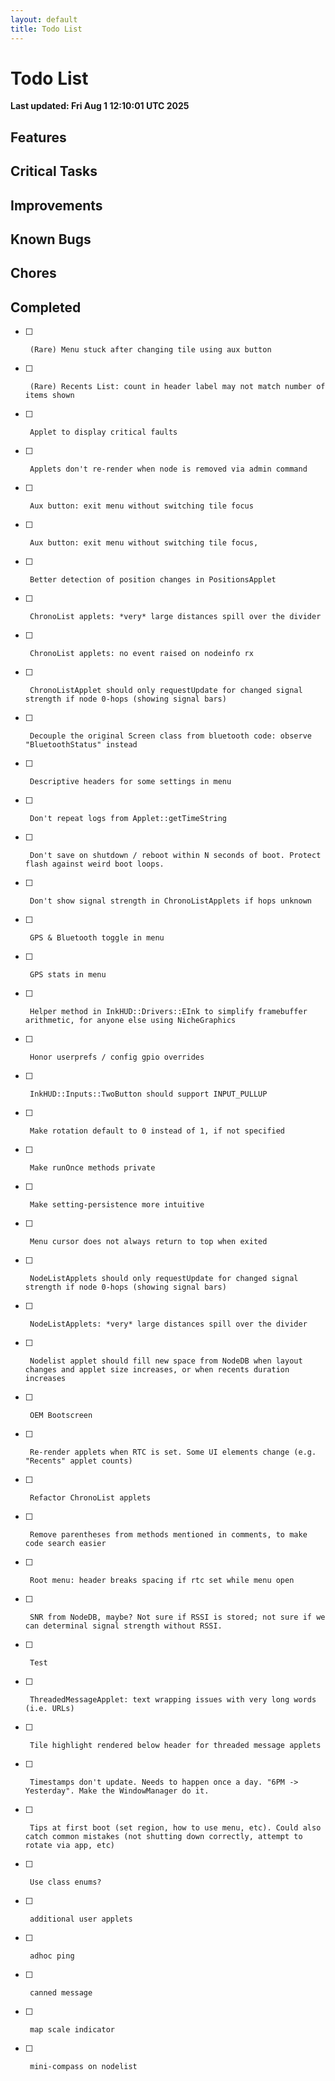 ```yaml
---
layout: default
title: Todo List
---
```

# Todo List

**Last updated: Fri Aug  1 12:10:01 UTC 2025**

## Features

## Critical Tasks

## Improvements

## Known Bugs

## Chores


## Completed
- [ ]      (Rare) Menu stuck after changing tile using aux button
- [ ]      (Rare) Recents List: count in header label may not match number of items shown
- [ ]      Applet to display critical faults
- [ ]      Applets don't re-render when node is removed via admin command
- [ ]      Aux button: exit menu without switching tile focus
- [ ]      Aux button: exit menu without switching tile focus,
- [ ]      Better detection of position changes in PositionsApplet
- [ ]      ChronoList applets: *very* large distances spill over the divider
- [ ]      ChronoList applets: no event raised on nodeinfo rx
- [ ]      ChronoListApplet should only requestUpdate for changed signal strength if node 0-hops (showing signal bars)
- [ ]      Decouple the original Screen class from bluetooth code: observe "BluetoothStatus" instead
- [ ]      Descriptive headers for some settings in menu
- [ ]      Don't repeat logs from Applet::getTimeString
- [ ]      Don't save on shutdown / reboot within N seconds of boot. Protect flash against weird boot loops.
- [ ]      Don't show signal strength in ChronoListApplets if hops unknown
- [ ]      GPS & Bluetooth toggle in menu
- [ ]      GPS stats in menu
- [ ]      Helper method in InkHUD::Drivers::EInk to simplify framebuffer arithmetic, for anyone else using NicheGraphics
- [ ]      Honor userprefs / config gpio overrides
- [ ]      InkHUD::Inputs::TwoButton should support INPUT_PULLUP
- [ ]      Make rotation default to 0 instead of 1, if not specified
- [ ]      Make runOnce methods private
- [ ]      Make setting-persistence more intuitive
- [ ]      Menu cursor does not always return to top when exited
- [ ]      NodeListApplets should only requestUpdate for changed signal strength if node 0-hops (showing signal bars)
- [ ]      NodeListApplets: *very* large distances spill over the divider
- [ ]      Nodelist applet should fill new space from NodeDB when layout changes and applet size increases, or when recents duration increases
- [ ]      OEM Bootscreen
- [ ]      Re-render applets when RTC is set. Some UI elements change (e.g. "Recents" applet counts)
- [ ]      Refactor ChronoList applets
- [ ]      Remove parentheses from methods mentioned in comments, to make code search easier
- [ ]      Root menu: header breaks spacing if rtc set while menu open
- [ ]      SNR from NodeDB, maybe? Not sure if RSSI is stored; not sure if we can determinal signal strength without RSSI.
- [ ]      Test
- [ ]      ThreadedMessageApplet: text wrapping issues with very long words (i.e. URLs)
- [ ]      Tile highlight rendered below header for threaded message applets
- [ ]      Timestamps don't update. Needs to happen once a day. "6PM -> Yesterday". Make the WindowManager do it.
- [ ]      Tips at first boot (set region, how to use menu, etc). Could also catch common mistakes (not shutting down correctly, attempt to rotate via app, etc)
- [ ]      Use class enums?
- [ ]      additional user applets
- [ ]      adhoc ping
- [ ]      canned message
- [ ]      map scale indicator 
- [ ]      mini-compass on nodelist
